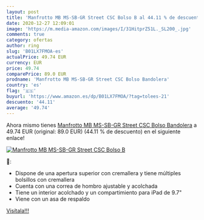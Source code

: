 ```yaml
---
layout: post
title: 'Manfrotto MB MS-SB-GR Street CSC Bolso B al 44.11 % de descuento'
date: 2020-12-27 12:09:01
image: 'https://m.media-amazon.com/images/I/31HitprZ51L._SL200_.jpg'
comments: true
category: ofertas
author: ring
slug: 'B01LX7FMOA-es'
actualPrice: 49.74 EUR
currency: EUR
price: 49.74
comparePrice: 89.0 EUR
prodname: 'Manfrotto MB MS-SB-GR Street CSC Bolso Bandolera'
country: 'es'
flag: '🇪🇸'
buyurl: 'https://www.amazon.es/dp/B01LX7FMOA/?tag=tolees-21'
descuento: '44.11'
average: '49.74'
---
```


Ahora mismo tienes [Manfrotto MB MS-SB-GR Street CSC Bolso Bandolera](https://www.amazon.es/dp/B01LX7FMOA/?tag=tolees-21) a 49.74 EUR (original: 89.0 EUR) (44.11 %  de descuento) en el siguiente enlace!

[![Manfrotto MB MS-SB-GR Street CSC Bolso B](https://m.media-amazon.com/images/I/31HitprZ51L._SL200_.jpg)](https://www.amazon.es/dp/B01LX7FMOA/?tag=tolees-21)

🔎:

- Dispone de una apertura superior con cremallera y tiene múltiples bolsillos con cremallera
- Cuenta con una correa de hombro ajustable y acolchada
- Tiene un interior acolchado y un compartimiento para iPad de 9.7"
- Viene con un asa de respaldo

[Visítala!!!](https://www.amazon.es/dp/B01LX7FMOA/?tag=tolees-21)
